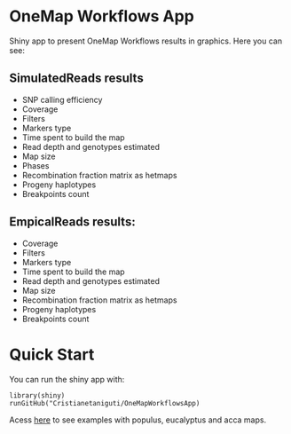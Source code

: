 # OneMap Workflows App

Shiny app to present OneMap Workflows results in graphics. Here you can see:

## SimulatedReads results

* SNP calling efficiency
* Coverage
* Filters
* Markers type
* Time spent to build the map
* Read depth and genotypes estimated
* Map size
* Phases
* Recombination fraction matrix as hetmaps
* Progeny haplotypes
* Breakpoints count

## EmpicalReads results:

* Coverage
* Filters
* Markers type
* Time spent to build the map
* Read depth and genotypes estimated
* Map size
* Recombination fraction matrix as hetmaps
* Progeny haplotypes
* Breakpoints count

# Quick Start

You can run the shiny app with:

```
library(shiny)
runGitHub("Cristianetaniguti/OneMapWorkflowsApp)
```

Acess [here]() to see examples with populus, eucalyptus and acca maps.




